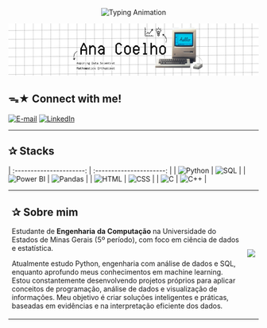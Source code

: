 <p align="center">
  <img src="https://readme-typing-svg.herokuapp.com?font=Fira+Code&size=26&color=00008B&width=800&lines=Hi!,+I'm+@coelhoana,+welcome+to+my+Github+profile" alt="Typing Animation">
</p>
<p align="center">
  <img src="https://raw.githubusercontent.com/coelhoana/coelhoana/main/giit.png" alt="Ana Coelho Banner" width="800">
</p>

## ᯓ★ Connect with me!

[![E-mail](https://img.shields.io/badge/-Email-000?style=for-the-badge&logo=microsoft-outlook&logoColor=FF00F6&color=00008B)](mailto:cttanacoelho@gmail.com)
[![LinkedIn](https://img.shields.io/badge/-LinkedIn-000?style=for-the-badge&logo=linkedin&logoColor=FF00F6&color00008B)](https://www.linkedin.com/in/cttanacoelho/)

---

## ✰ Stacks
| :----------------------: | :----------------------: |
| ![Python](https://img.shields.io/badge/Python-3776AB?style=for-the-badge&logo=python&logoColor=white) | ![SQL](https://img.shields.io/badge/SQL-4479A1?style=for-the-badge&logo=postgresql&logoColor=white) |
| ![Power BI](https://img.shields.io/badge/Power_BI-F2C811?style=for-the-badge&logo=powerbi&logoColor=black) | ![Pandas](https://img.shields.io/badge/Pandas-150458?style=for-the-badge&logo=pandas&logoColor=white) |
| ![HTML](https://img.shields.io/badge/HTML5-E34F26?style=for-the-badge&logo=html5&logoColor=white) | ![CSS](https://img.shields.io/badge/CSS3-1572B6?style=for-the-badge&logo=css3&logoColor=white) |
| ![C](https://img.shields.io/badge/C-00599C?style=for-the-badge&logo=c&logoColor=white) | ![C++](https://img.shields.io/badge/C%2B%2B-00599C?style=for-the-badge&logo=c%2B%2B&logoColor=white) |



<table>
<tr>
<td>
  
## ✰ Sobre mim

Estudante de **Engenharia da Computação** na Universidade do Estados de Minas Gerais (5º período), 
com foco em ciência de dados e estatística.

Atualmente estudo Python, engenharia com análise de dados e SQL, enquanto aprofundo meus conhecimentos em machine learning. Estou constantemente desenvolvendo projetos próprios para aplicar conceitos de programação, análise de dados e visualização de informações. Meu objetivo é criar soluções inteligentes e práticas, baseadas em evidências e na interpretação eficiente dos dados.
</td>
<td align="right">
<img src="https://media2.giphy.com/media/v1.Y2lkPTc5MGI3NjExMXQ3bXNqOGRrNm82emU3YTEwcjdmbzhpNjZuOWNhYmoxbWI5bHdlYSZlcD12MV9pbnRlcm5hbF9naWZfYnlfaWQmY3Q9Zw/oWUuipyxfBYGuvEn2K/giphy.gif" width="150">
</td>
</tr>
</table>


